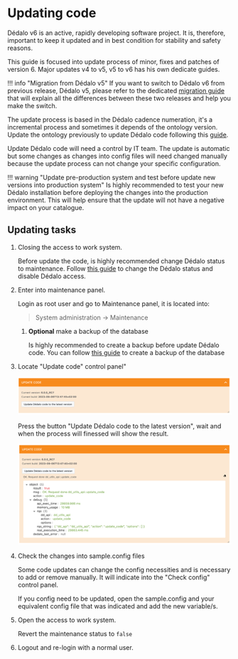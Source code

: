 # Updating code

Dédalo v6 is an active, rapidly developing software project. It is, therefore, important to keep it updated and in best condition for stability and safety reasons.

This guide is focused into update process of minor, fixes and patches of version 6. Major updates v4 to v5, v5 to v6 has his own dedicate guides.

!!! info "Migration from Dédalo v5"
    If you want to switch to Dédalo v6 from previous release, Dédalo v5, please refer to the dedicated [migration guide](../../update_v5/update_from_v5.md) that will explain all the differences between these two releases and help you make the switch.

The update process is based in the Dédalo cadence numeration, it's a incremental process and sometimes it depends of the ontology version. Update the ontology previously to update Dédalo code following this [guide](updating_ontology.md).

Update Dédalo code will need a control by IT team. The update is automatic but some changes as changes into config files will need changed manually because the update process can not change your specific configuration.

!!! warning "Update pre-production system and test before update new versions into production system"
    Is highly recommended to test your new Dédalo installation before deploying the changes into the production environment. This will help ensure that the update will not have a negative impact on your catalogue.

## Updating tasks

1. Closing the access to work system.

    Before update the code, is highly recommended change Dédalo status to maintenance. Follow [this guide](../maintenace_status.md) to change the Dédalo status and disable Dédalo access.

2. Enter into maintenance panel.

    Login as root user and go to Maintenance panel, it is located into:
    > System administration -> Maintenance

   1. **Optional** make a backup of the database

         Is highly recommended to create a backup before update Dédalo code. You can follow [this guide](../backup.md#backup-the-work-system) to create a backup of the database

3. Locate "Update code" control panel"

    ![Updating ontology control panel](assets/20230910_141614_updating_code_panel.png)

    Press the button "Update Dédalo code to the latest version", wait and when the process will finessed will show the result.

    ![Updating ontology control panel](assets/20230910_175045_updating_ontology_result.png)

4. Check the changes into sample.config files

   Some code updates can change the config necessities and is necessary to add or remove manually. It will indicate into the "Check config" control panel.

   If you config need to be updated, open the sample.config and your equivalent config file that was indicated and add the new variable/s.

5. Open the access to work system.

   Revert the maintenance status to `false`

6. Logout and re-login with a normal user.
